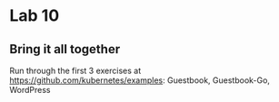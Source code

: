 # Lab 10

## Bring it all together

Run through the first 3 exercises at https://github.com/kubernetes/examples: Guestbook, Guestbook-Go, WordPress